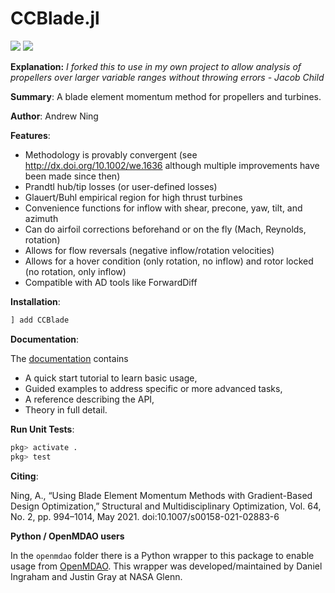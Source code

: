 # CCBlade.jl

[![](https://img.shields.io/badge/docs-stable-blue.svg)](https://flow.byu.edu/CCBlade.jl/stable)
![](https://github.com/byuflowlab/CCBlade.jl/workflows/Run%20tests/badge.svg)

**Explanation:** *I forked this to use in my own project to allow analysis of propellers over larger variable ranges without throwing errors - Jacob Child*

**Summary**: A blade element momentum method for propellers and turbines. 

**Author**: Andrew Ning

**Features**:

- Methodology is provably convergent (see <http://dx.doi.org/10.1002/we.1636> although multiple improvements have been made since then)
- Prandtl hub/tip losses (or user-defined losses)
- Glauert/Buhl empirical region for high thrust turbines
- Convenience functions for inflow with shear, precone, yaw, tilt, and azimuth
- Can do airfoil corrections beforehand or on the fly (Mach, Reynolds, rotation)
- Allows for flow reversals (negative inflow/rotation velocities)
- Allows for a hover condition (only rotation, no inflow) and rotor locked (no rotation, only inflow)
- Compatible with AD tools like ForwardDiff

**Installation**:

```julia
] add CCBlade
```

**Documentation**:

The [documentation](https://flow.byu.edu/CCBlade.jl/stable/) contains
- A quick start tutorial to learn basic usage,
- Guided examples to address specific or more advanced tasks,
- A reference describing the API,
- Theory in full detail.

**Run Unit Tests**:

```julia
pkg> activate .
pkg> test
```

**Citing**:

Ning, A., “Using Blade Element Momentum Methods with Gradient-Based Design Optimization,” Structural and Multidisciplinary Optimization, Vol. 64, No. 2, pp. 994–1014, May 2021. doi:10.1007/s00158-021-02883-6

**Python / OpenMDAO users**

In the `openmdao` folder there is a Python wrapper to this package to enable usage from [OpenMDAO](https://openmdao.org).  This wrapper was developed/maintained by Daniel Ingraham and Justin Gray at NASA Glenn.
